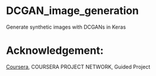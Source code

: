 # DCGAN_image_generation
Generate synthetic images with DCGANs in Keras

# Acknowledgement: 
[Coursera](https://www.coursera.org/ "Coursera"), COURSERA PROJECT NETWORK, Guided Project
